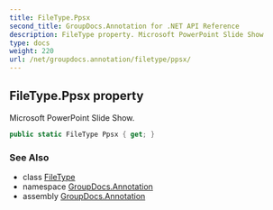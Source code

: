 ```yaml
---
title: FileType.Ppsx
second_title: GroupDocs.Annotation for .NET API Reference
description: FileType property. Microsoft PowerPoint Slide Show
type: docs
weight: 220
url: /net/groupdocs.annotation/filetype/ppsx/
---
```

## FileType.Ppsx property

Microsoft PowerPoint Slide Show.

```csharp
public static FileType Ppsx { get; }
```

### See Also

* class [FileType](../)
* namespace [GroupDocs.Annotation](../../filetype/)
* assembly [GroupDocs.Annotation](../../../)


